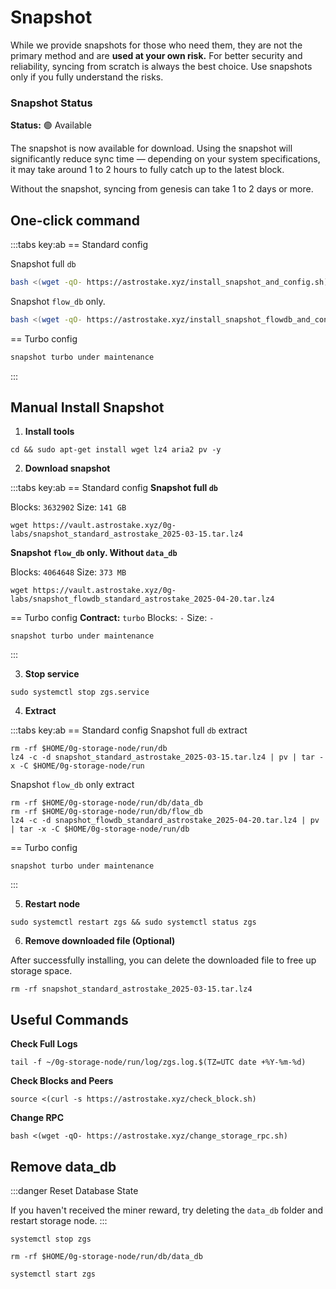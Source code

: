 # Snapshot

While we provide snapshots for those who need them, they are not the primary method and are **used at your own risk.** For better security and reliability, syncing from scratch is always the best choice. Use snapshots only if you fully understand the risks.

<div class="highlight">

### Snapshot Status

**Status:** 🟢 Available

The snapshot is now available for download. Using the snapshot will significantly reduce sync time — depending on your system specifications, it may take around 1 to 2 hours to fully catch up to the latest block.

Without the snapshot, syncing from genesis can take 1 to 2 days or more.
</div>

## One-click command
:::tabs key:ab
== Standard config

Snapshot full `db`
```bash
bash <(wget -qO- https://astrostake.xyz/install_snapshot_and_config.sh)
```
Snapshot `flow_db` only.
```bash
bash <(wget -qO- https://astrostake.xyz/install_snapshot_flowdb_and_config.sh)
```
== Turbo config
```bash
snapshot turbo under maintenance
```
:::

## Manual Install Snapshot
1. **Install tools**
```
cd && sudo apt-get install wget lz4 aria2 pv -y
```
2. **Download snapshot**

:::tabs key:ab
== Standard config
**Snapshot full `db`**

Blocks: `3632902`
Size: `141 GB`
```
wget https://vault.astrostake.xyz/0g-labs/snapshot_standard_astrostake_2025-03-15.tar.lz4
```

**Snapshot `flow_db` only. Without `data_db`**

Blocks: `4064648`
Size: `373 MB`
```
wget https://vault.astrostake.xyz/0g-labs/snapshot_flowdb_standard_astrostake_2025-04-20.tar.lz4
```
== Turbo config
**Contract:** `turbo`
Blocks: `-`
Size: `-`
```
snapshot turbo under maintenance
```
:::

3. **Stop service**
```
sudo systemctl stop zgs.service
```

4. **Extract**

:::tabs key:ab
== Standard config
Snapshot full `db` extract
```
rm -rf $HOME/0g-storage-node/run/db
lz4 -c -d snapshot_standard_astrostake_2025-03-15.tar.lz4 | pv | tar -x -C $HOME/0g-storage-node/run
```
Snapshot `flow_db` only extract
```
rm -rf $HOME/0g-storage-node/run/db/data_db
rm -rf $HOME/0g-storage-node/run/db/flow_db
lz4 -c -d snapshot_flowdb_standard_astrostake_2025-04-20.tar.lz4 | pv | tar -x -C $HOME/0g-storage-node/run/db
```
== Turbo config
```
snapshot turbo under maintenance
```
:::

5. **Restart node**
```
sudo systemctl restart zgs && sudo systemctl status zgs
```

6. **Remove downloaded file (Optional)**

After successfully installing, you can delete the downloaded file to free up storage space.

```
rm -rf snapshot_standard_astrostake_2025-03-15.tar.lz4
```

## Useful Commands

**Check Full Logs**
```
tail -f ~/0g-storage-node/run/log/zgs.log.$(TZ=UTC date +%Y-%m-%d)
```

**Check Blocks and Peers**
```
source <(curl -s https://astrostake.xyz/check_block.sh)
```

**Change RPC**
```
bash <(wget -qO- https://astrostake.xyz/change_storage_rpc.sh)
```

## Remove data_db

:::danger Reset Database State

If you haven't received the miner reward, try deleting the `data_db` folder and restart storage node.
:::

```
systemctl stop zgs
```

```
rm -rf $HOME/0g-storage-node/run/db/data_db
```

```
systemctl start zgs
```

